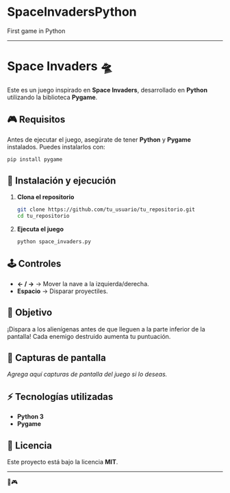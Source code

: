 # SpaceInvadersPython
First game in Python

---

# Space Invaders 🛸

Este es un juego inspirado en **Space Invaders**, desarrollado en **Python** utilizando la biblioteca **Pygame**.

## 🎮 Requisitos

Antes de ejecutar el juego, asegúrate de tener **Python** y **Pygame** instalados. Puedes instalarlos con:

```bash
pip install pygame
```

## 🚀 Instalación y ejecución

1. **Clona el repositorio**  
   ```bash
   git clone https://github.com/tu_usuario/tu_repositorio.git
   cd tu_repositorio
   ```
2. **Ejecuta el juego**  
   ```bash
   python space_invaders.py
   ```

## 🕹️ Controles

- **← / →** → Mover la nave a la izquierda/derecha.  
- **Espacio** → Disparar proyectiles.  

## 🎯 Objetivo

¡Dispara a los alienígenas antes de que lleguen a la parte inferior de la pantalla! Cada enemigo destruido aumenta tu puntuación.  

## 📸 Capturas de pantalla

_Agrega aquí capturas de pantalla del juego si lo deseas._

## ⚡ Tecnologías utilizadas

- **Python 3**
- **Pygame**

## 📜 Licencia

Este proyecto está bajo la licencia **MIT**.

---
🚀🎮
